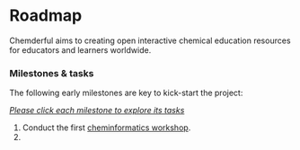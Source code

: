 # Roadmap
Chemderful aims to creating open interactive chemical education resources for educators and learners worldwide.
### Milestones & tasks
The following early milestones are key to kick-start the project:<br>

*<ins>Please click each milestone to explore its tasks</ins>*<br>

1) Conduct the first [cheminformatics workshop](https://github.com/Orbitaliant/Chemderful/milestone/1).
2) 
